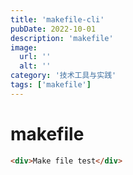 ```yaml
---
title: 'makefile-cli'
pubDate: 2022-10-01
description: 'makefile'
image:
  url: ''
  alt: ''
category: '技术工具与实践'
tags: ['makefile']
---
```


# makefile

```HTML
<div>Make file test</div>
```
